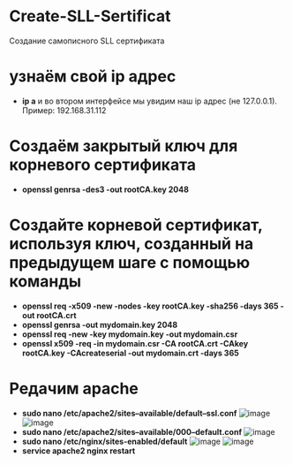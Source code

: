 # Create-SLL-Sertificat
Создание самописного SLL сертификата

# узнаём свой ip адрес
- **ip a** и во втором интерфейсе мы увидим наш ip адрес (не 127.0.0.1). Пример: 192.168.31.112

# Создаём закрытый ключ для корневого сертификата
- **openssl genrsa -des3 -out rootCA.key 2048**

# Создайте корневой сертификат, используя ключ, созданный на предыдущем шаге с помощью команды
- **openssl req -x509 -new -nodes -key rootCA.key -sha256 -days 365 -out rootCA.crt**
- **openssl genrsa -out mydomain.key 2048**
- **openssl req -new -key mydomain.key -out mydomain.csr**
- **openssl x509 -req -in mydomain.csr -CA rootCA.crt -CAkey rootCA.key -CAcreateserial -out mydomain.crt -days 365**

# Редачим apache
- **sudo nano /etc/apache2/sites–available/default–ssl.conf**
![image](https://github.com/user-attachments/assets/721933d2-59ef-4109-90d8-0b7b1e406a62)
![image](https://github.com/user-attachments/assets/fef97ca3-70b8-40a0-ba58-65c3faed541a)
- **sudo nano /etc/apache2/sites–available/000–default.conf**
![image](https://github.com/user-attachments/assets/4acd7d83-0db4-454b-94a1-e9e751c80dcb)
- **sudo nano /etc/nginx/sites-enabled/default**
![image](https://github.com/user-attachments/assets/ce03b0e2-4b90-463f-a416-a474724dcbe1)
![image](https://github.com/user-attachments/assets/01f2554a-b53f-4bbf-8be3-a150dae84cf5)
- **service apache2 nginx restart**
